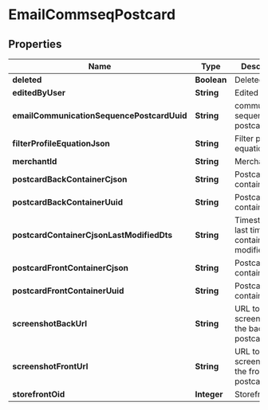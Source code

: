 
# EmailCommseqPostcard

## Properties
Name | Type | Description | Notes
------------ | ------------- | ------------- | -------------
**deleted** | **Boolean** | Deleted |  [optional]
**editedByUser** | **String** | Edited by user |  [optional]
**emailCommunicationSequencePostcardUuid** | **String** | communication sequence postcard uuid |  [optional]
**filterProfileEquationJson** | **String** | Filter profile equation json |  [optional]
**merchantId** | **String** | Merchant ID |  [optional]
**postcardBackContainerCjson** | **String** | Postcard back container cjson |  [optional]
**postcardBackContainerUuid** | **String** | Postcard back container uuid |  [optional]
**postcardContainerCjsonLastModifiedDts** | **String** | Timestamp the last time the container was modified. |  [optional]
**postcardFrontContainerCjson** | **String** | Postcard front container cjson |  [optional]
**postcardFrontContainerUuid** | **String** | Postcard front container uuid |  [optional]
**screenshotBackUrl** | **String** | URL to screenshot of the back of the postcard |  [optional]
**screenshotFrontUrl** | **String** | URL to screenshot of the front of the postcard |  [optional]
**storefrontOid** | **Integer** | Storefront oid |  [optional]



